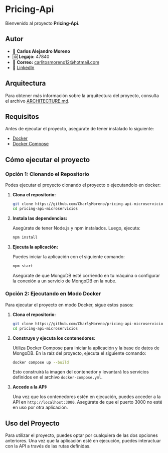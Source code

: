 # Pricing-Api

Bienvenido al proyecto **Pricing-Api**.

## Autor
- 👤 **Carlos Alejandro Moreno**
- 🆔 **Legajo:** 47840
- 📧 **Correo:** carlitosmoreno12@hotmail.com
- 🔗 [LinkedIn](https://www.linkedin.com/in/carlos-alejandro-moreno/)

## Arquitectura

Para obtener más información sobre la arquitectura del proyecto, consulta el archivo [ARCHITECTURE.md](./ARCHITECTURE.md).

## Requisitos

Antes de ejecutar el proyecto, asegúrate de tener instalado lo siguiente:

- [Docker](https://www.docker.com/get-started)
- [Docker Compose](https://docs.docker.com/compose/install/)

## Cómo ejecutar el proyecto

### Opción 1: Clonando el Repositorio

Podes ejecutar el proyecto clonando el proyecto o ejecutandolo en docker:

1. **Clona el repositorio:**

   ```bash
   git clone https://github.com/CharlyMoreno/pricing-api-microservicios
   cd pricing-api-microservicios
   ```

2. **Instala las dependencias:**

   Asegúrate de tener Node.js y npm instalados. Luego, ejecuta:

   ```bash
   npm install
   ```

3. **Ejecuta la aplicación:**

   Puedes iniciar la aplicación con el siguiente comando:

   ```bash
   npm start
   ```

   Asegúrate de que MongoDB esté corriendo en tu máquina o configurar la conexión a un servicio de MongoDB en la nube.

### Opción 2: Ejecutando en Modo Docker

Para ejecutar el proyecto en modo Docker, sigue estos pasos:

1. **Clona el repositorio:**

   ```bash
   git clone https://github.com/CharlyMoreno/pricing-api-microservicios
   cd pricing-api-microservicios
   ```

2. **Construye y ejecuta los contenedores:**

   Utiliza Docker Compose para iniciar la aplicación y la base de datos de MongoDB. En la raíz del proyecto, ejecuta el siguiente comando:

   ```bash
   docker compose up --build
   ```

   Esto construirá la imagen del contenedor y levantará los servicios definidos en el archivo `docker-compose.yml`.

3. **Accede a la API:**

   Una vez que los contenedores estén en ejecución, puedes acceder a la API en `http://localhost:3000`. Asegúrate de que el puerto 3000 no esté en uso por otra aplicación.

## Uso del Proyecto

Para utilizar el proyecto, puedes optar por cualquiera de las dos opciones anteriores. Una vez que la aplicación esté en ejecución, puedes interactuar con la API a través de las rutas definidas.